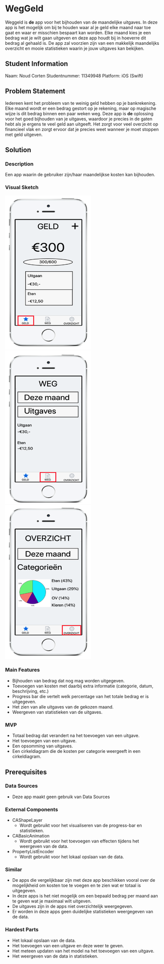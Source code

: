 # WegGeld
Weggeld is **de** app voor het bijhouden van de maandelijke uitgaves. In deze app is het mogelijk om bij te houden waar al je geld elke maand naar toe gaat en waar er misschien bespaart kan worden. Elke maand kies je een bedrag wat je wilt gaan uitgeven en deze app houdt bij in hoeverre dit bedrag al gehaald is. De app zal voorzien zijn van een makkelijk maandelijks overzicht en mooie statistieken waarin je jouw uitgaves kan bekijken.

## Student Information
Naam: Noud Corten
Studentnummer: 11349948
Platform: iOS (Swift)

## Problem Statement
Iedereen kent het probleem van te weinig geld hebben op je bankrekening. Elke maand wordt er een bedrag gestort op je rekening, maar op magische wijze is dit bedrag binnen een paar weken weg. Deze app is **de** oplossing voor het goed bijhouden van je uitgaves, waardoor je precies in de gaten hebt als je ergens te veel geld aan uitgeeft. Het zorgt voor veel overzicht op financieel vlak en zorgt ervoor dat je precies weet wanneer je moet stoppen met geld uitgeven. 

## Solution
### Description 
Een app waarin de gebruiker zijn/haar maandelijkse kosten kan bijhouden.

### Visual Sketch
<body>
<p float="left">
  <img src="https://github.com/noudcorten/weggeld/blob/master/doc/app_screen_1.png" width="280" height="500"/>
  <img src="https://github.com/noudcorten/weggeld/blob/master/doc/app_screen_2.png" width="280" height="500"/> 
  <img src="https://github.com/noudcorten/weggeld/blob/master/doc/app_screen_3.png" width="280" height="500"/> 
</p>
</body>

### Main Features
* Bijhouden van bedrag dat nog mag worden uitgegeven.
* Toevoegen van kosten met daarbij extra informatie (categorie, datum, beschrijving, etc.)
* Progress bar die vertelt welk percentage van het totale bedrag er is uitgegeven.
* Het zien van alle uitgaves van de gekozen maand.
* Weergeven van statistieken van de uitgaves.

### MVP
* Totaal bedrag dat verandert na het toevoegen van een uitgave.
* Het toevoegen van een uitgave.
* Een opsomming van uitgaves.
* Een cirkeldiagram die de kosten per categorie weergeeft in een cirkeldiagram.

## Prerequisites
### Data Sources
* Deze app maakt geen gebruik van Data Sources

### External Components
* CAShapeLayer
    * Wordt gebruikt voor het visualiseren van de progress-bar en statistieken.
* CABasicAnimation
    * Wordt gebruikt voor het toevoegen van effecten tijdens het weergeven van de data.
* PropertyListEncoder
    * Wordt gebruikt voor het lokaal opslaan van de data.
    
### Similar
* De apps die vergelijkbaar zijn met deze app beschikken vooral over de mogelijkheid om kosten toe te voegen en te zien wat er totaal is uitgegeven.
* In deze apps is het niet mogelijk om een bepaald bedrag per maand aan te geven wat je maximaal wilt uitgeven.
* De uitgaves zijn in de apps niet overzichtelijk weergegeven.
* Er worden in deze apps geen duidelijke statistieken weergegeven van de data.

### Hardest Parts
* Het lokaal opslaan van de data.
* Het toevoegen van een uitgave en deze weer te geven.
* Het meteen updaten van het model na het toevoegen van een uitgave.
* Het weergeven van de data in statistieken.
